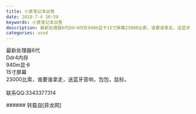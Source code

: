 ```yaml
---
title: 小麦笔记本出售
date: 2018-7-4 10:59
keywords: 小麦笔记本出售
description: 最新处理器6代Ddr4内存940m显卡15寸屏幕23000比索，谁要谁拿走，送蓝牙音响，包包，鼠标，联系QQ:3343377314
categories: used
---
```

<td class="t_f" id="postmessage_1477350">

最新处理器6代<br/>
Ddr4内存<br/>
940m显卡<br/>
15寸屏幕<br/>
23000比索，谁要谁拿走，送蓝牙音响，包包，鼠标，<br/>
<br/>
联系QQ:3343377314<br/>
<img alt="" border="0" class="zoom" data-cf-modified-79669e524ae012361c77cebc-="" file="http://www.flw.ph/data/appbyme/upload/image/201807/04/Bm2NUz3XeaLc.jpg" id="aimg_re11B" lazyloadthumb="1" onclick="" onmouseover="" src="http://www.flw.ph/data/appbyme/upload/image/201807/04/Bm2NUz3XeaLc.jpg"/><br/>
<img alt="" border="0" class="zoom" data-cf-modified-79669e524ae012361c77cebc-="" file="http://www.flw.ph/data/appbyme/upload/image/201807/04/njnjfw1bEgOg.jpg" id="aimg_g0fFy" lazyloadthumb="1" onclick="" onmouseover="" src="http://www.flw.ph/data/appbyme/upload/image/201807/04/njnjfw1bEgOg.jpg"/><br/>
<img alt="" border="0" class="zoom" data-cf-modified-79669e524ae012361c77cebc-="" file="http://www.flw.ph/data/appbyme/upload/image/201807/04/OmKrof7sWYnH.jpg" id="aimg_qvo5w" lazyloadthumb="1" onclick="" onmouseover="" src="http://www.flw.ph/data/appbyme/upload/image/201807/04/OmKrof7sWYnH.jpg"/><br/>
<img alt="" border="0" class="zoom" data-cf-modified-79669e524ae012361c77cebc-="" file="http://www.flw.ph/data/appbyme/upload/image/201807/04/hKJE0s98zMFi.jpg" id="aimg_gET4t" lazyloadthumb="1" onclick="" onmouseover="" src="http://www.flw.ph/data/appbyme/upload/image/201807/04/hKJE0s98zMFi.jpg"/><br/>
<img alt="" border="0" class="zoom" data-cf-modified-79669e524ae012361c77cebc-="" file="http://www.flw.ph/data/appbyme/upload/image/201807/04/3OA5rR9ExCtE.jpg" id="aimg_XNs6S" lazyloadthumb="1" onclick="" onmouseover="" src="http://www.flw.ph/data/appbyme/upload/image/201807/04/3OA5rR9ExCtE.jpg"/><br/>
<img alt="" border="0" class="zoom" data-cf-modified-79669e524ae012361c77cebc-="" file="http://www.flw.ph/data/appbyme/upload/image/201807/04/s97gDg1nXVfW.jpg" id="aimg_JeceF" lazyloadthumb="1" onclick="" onmouseover="" src="http://www.flw.ph/data/appbyme/upload/image/201807/04/s97gDg1nXVfW.jpg"/><br/>
<img alt="" border="0" class="zoom" data-cf-modified-79669e524ae012361c77cebc-="" file="http://www.flw.ph/data/appbyme/upload/image/201807/04/Ziv6a43su9Au.jpg" id="aimg_ui1IS" lazyloadthumb="1" onclick="" onmouseover="" src="http://www.flw.ph/data/appbyme/upload/image/201807/04/Ziv6a43su9Au.jpg"/><br/>
<img alt="" border="0" class="zoom" data-cf-modified-79669e524ae012361c77cebc-="" file="http://www.flw.ph/data/appbyme/upload/image/201807/04/7UtNQjlN2DeH.jpg" id="aimg_o33JB" lazyloadthumb="1" onclick="" onmouseover="" src="http://www.flw.ph/data/appbyme/upload/image/201807/04/7UtNQjlN2DeH.jpg"/><br/>
<img alt="" border="0" class="zoom" data-cf-modified-79669e524ae012361c77cebc-="" file="http://www.flw.ph/data/appbyme/upload/image/201807/04/OvwbkotUbnRt.jpg" id="aimg_xH9qR" lazyloadthumb="1" onclick="" onmouseover="" src="http://www.flw.ph/data/appbyme/upload/image/201807/04/OvwbkotUbnRt.jpg"/><br/>
</td>
###### 转载自[菲龙网]